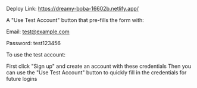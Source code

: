 Deploy Link:
https://dreamy-boba-16602b.netlify.app/

A "Use Test Account" button that pre-fills the form with: 

Email: test@example.com

Password: test123456

To use the test account:

First click "Sign up" and create an account with these credentials
Then you can use the "Use Test Account" button to quickly fill in the credentials for future logins
